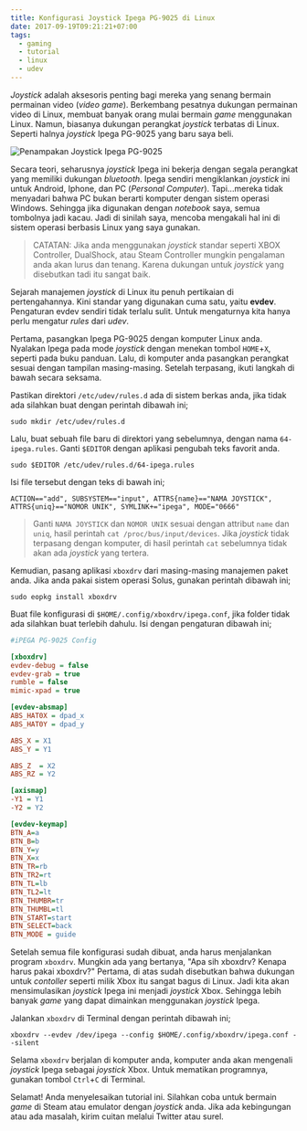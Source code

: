 ```yaml
---
title: Konfigurasi Joystick Ipega PG-9025 di Linux
date: 2017-09-19T09:21:21+07:00
tags:
  - gaming
  - tutorial
  - linux
  - udev
---
```


*Joystick* adalah aksesoris penting bagi mereka yang senang bermain permainan video (*video game*). Berkembang pesatnya dukungan permainan video di Linux, membuat banyak orang mulai bermain *game* menggunakan Linux. Namun, biasanya dukungan perangkat *joystick* terbatas di Linux. Seperti halnya *joystick* Ipega PG-9025 yang baru saya beli.

![Penampakan Joystick Ipega PG-9025](https://images-na.ssl-images-amazon.com/images/I/61qcHX94RjL._SL1200_.jpg)

Secara teori, seharusnya *joystick* Ipega ini bekerja dengan segala perangkat yang memiliki dukungan *bluetooth*. Ipega sendiri mengiklankan *joystick* ini untuk Android, Iphone, dan PC (*Personal Computer*). Tapi...mereka tidak menyadari bahwa PC bukan berarti komputer dengan sistem operasi Windows. Sehingga jika digunakan dengan *notebook* saya, semua tombolnya jadi kacau. Jadi di sinilah saya, mencoba mengakali hal ini di sistem operasi berbasis Linux yang saya gunakan.

> CATATAN: Jika anda menggunakan *joystick* standar seperti XBOX Controller, DualShock, atau Steam Controller mungkin pengalaman anda akan lurus dan tenang. Karena dukungan untuk *joystick* yang disebutkan tadi itu sangat baik.

Sejarah manajemen *joystick* di Linux itu penuh pertikaian di pertengahannya. Kini standar yang digunakan cuma satu, yaitu **evdev**. Pengaturan evdev sendiri tidak terlalu sulit. Untuk mengaturnya kita hanya perlu mengatur *rules* dari *udev*.

Pertama, pasangkan Ipega PG-9025 dengan komputer Linux anda. Nyalakan Ipega pada mode *joystick* dengan menekan tombol `HOME`+`X`, seperti pada buku panduan. Lalu, di komputer anda pasangkan perangkat sesuai dengan tampilan masing-masing. Setelah terpasang, ikuti langkah di bawah secara seksama.

Pastikan direktori `/etc/udev/rules.d` ada di sistem berkas anda, jika tidak ada silahkan buat dengan perintah dibawah ini;
```
sudo mkdir /etc/udev/rules.d
```

Lalu, buat sebuah file baru di direktori yang sebelumnya, dengan nama `64-ipega.rules`. Ganti `$EDITOR` dengan aplikasi pengubah teks favorit anda.
```
sudo $EDITOR /etc/udev/rules.d/64-ipega.rules
```

Isi file tersebut dengan teks di bawah ini;
```
ACTION=="add", SUBSYSTEM=="input", ATTRS{name}=="NAMA JOYSTICK", ATTRS{uniq}=="NOMOR UNIK", SYMLINK+="ipega", MODE="0666"
```

> Ganti `NAMA JOYSTICK` dan `NOMOR UNIK` sesuai dengan attribut `name` dan `uniq`, hasil perintah `cat /proc/bus/input/devices`. Jika *joystick* tidak terpasang dengan komputer, di hasil perintah `cat` sebelumnya tidak akan ada *joystick* yang tertera.

Kemudian, pasang aplikasi `xboxdrv` dari masing-masing manajemen paket anda. Jika anda pakai sistem operasi Solus, gunakan perintah dibawah ini;
```
sudo eopkg install xboxdrv
```

Buat file konfigurasi di `$HOME/.config/xboxdrv/ipega.conf`, jika folder tidak ada silahkan buat terlebih dahulu. Isi dengan pengaturan dibawah ini;
```ini
#iPEGA PG-9025 Config 

[xboxdrv]
evdev-debug = false
evdev-grab = true
rumble = false
mimic-xpad = true

[evdev-absmap]
ABS_HAT0X = dpad_x
ABS_HAT0Y = dpad_y

ABS_X = X1
ABS_Y = Y1

ABS_Z  = X2
ABS_RZ = Y2

[axismap]
-Y1 = Y1
-Y2 = Y2

[evdev-keymap]
BTN_A=a
BTN_B=b
BTN_Y=y
BTN_X=x
BTN_TR=rb
BTN_TR2=rt
BTN_TL=lb
BTN_TL2=lt
BTN_THUMBR=tr
BTN_THUMBL=tl
BTN_START=start
BTN_SELECT=back
BTN_MODE = guide
```

Setelah semua file konfigurasi sudah dibuat, anda harus menjalankan program `xboxdrv`. Mungkin ada yang bertanya, "Apa sih xboxdrv? Kenapa harus pakai xboxdrv?" Pertama, di atas sudah disebutkan bahwa dukungan untuk *contoller* seperti milik Xbox itu sangat bagus di Linux. Jadi kita akan mensimulasikan *joystick* Ipega ini menjadi *joystick* Xbox. Sehingga lebih banyak *game* yang dapat dimainkan menggunakan *joystick* Ipega.

Jalankan `xboxdrv` di Terminal dengan perintah dibawah ini;
```
xboxdrv --evdev /dev/ipega --config $HOME/.config/xboxdrv/ipega.conf --silent
```

Selama `xboxdrv` berjalan di komputer anda, komputer anda akan mengenali *joystick* Ipega sebagai *joystick* Xbox. Untuk mematikan programnya, gunakan tombol `Ctrl`+`C` di Terminal.

Selamat! Anda menyelesaikan tutorial ini. Silahkan coba untuk bermain *game* di Steam atau emulator dengan *joystick* anda. Jika ada kebingungan atau ada masalah, kirim cuitan melalui Twitter atau surel.

